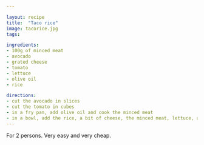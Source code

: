 ```yaml
---

layout: recipe
title:  "Taco rice"
image: tacorice.jpg
tags: 

ingredients:
- 100g of minced meat
- avocado
- grated cheese
- tomato
- lettuce
- olive oil
- rice

directions:
- cut the avocado in slices
- cut the tomato in cubes
- in a fry pan, add olive oil and cook the minced meat
- in a bowl, add the rice, a bit of cheese, the minced meat, lettuce, and tomato, and the rest of the cheese
---
```


For 2 persons.
Very easy and very cheap.

